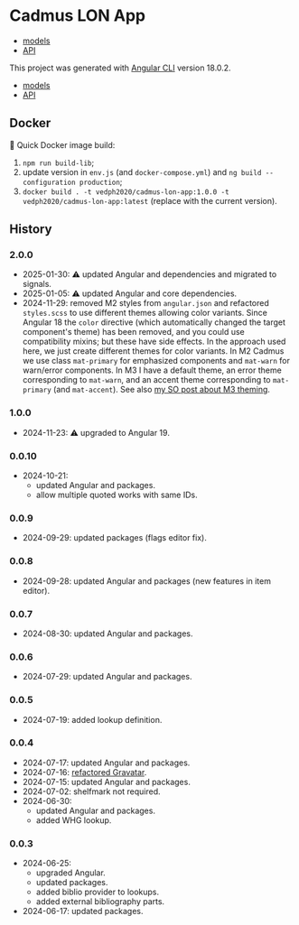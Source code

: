 # Cadmus LON App

- [models](https://github.com/vedph/cadmus-lon)
- [API](https://github.com/vedph/cadmus-lon-api)

This project was generated with [Angular CLI](https://github.com/angular/angular-cli) version 18.0.2.

- [models](https://github.com/vedph/cadmus-lon)
- [API](https://github.com/vedph/cadmus-lon-api)

## Docker

🐋 Quick Docker image build:

1. `npm run build-lib`;
2. update version in `env.js` (and `docker-compose.yml`) and `ng build --configuration production`;
3. `docker build . -t vedph2020/cadmus-lon-app:1.0.0 -t vedph2020/cadmus-lon-app:latest` (replace with the current version).

## History

### 2.0.0

- 2025-01-30: ⚠️ updated Angular and dependencies and migrated to signals.
- 2025-01-05: ⚠️ updated Angular and core dependencies.
- 2024-11-29: removed M2 styles from `angular.json` and refactored `styles.scss` to use different themes allowing color variants. Since Angular 18 the `color` directive (which automatically changed the target component's theme) has been removed, and you could use compatibility mixins; but these have side effects. In the approach used here, we just create different themes for color variants. In M2 Cadmus we use class `mat-primary` for emphasized components and `mat-warn` for warn/error components. In M3 I have a default theme, an error theme corresponding to `mat-warn`, and an accent theme corresponding to `mat-primary` (and `mat-accent`). See also [my SO post about M3 theming](https://stackoverflow.com/questions/79230742/proper-angular-material-v3-theming).

### 1.0.0

- 2024-11-23: ⚠️ upgraded to Angular 19.

### 0.0.10

- 2024-10-21:
  - updated Angular and packages.
  - allow multiple quoted works with same IDs.

### 0.0.9

- 2024-09-29: updated packages (flags editor fix).

### 0.0.8

- 2024-09-28: updated Angular and packages (new features in item editor).

### 0.0.7

- 2024-08-30: updated Angular and packages.

### 0.0.6

- 2024-07-29: updated Angular and packages.

### 0.0.5

- 2024-07-19: added lookup definition.

### 0.0.4

- 2024-07-17: updated Angular and packages.
- 2024-07-16: [refactored Gravatar](https://myrmex.github.io/overview/cadmus/dev/history/f-gravatar/).
- 2024-07-15: updated Angular and packages.
- 2024-07-02: shelfmark not required.
- 2024-06-30:
  - updated Angular and packages.
  - added WHG lookup.

### 0.0.3

- 2024-06-25:
  - upgraded Angular.
  - updated packages.
  - added biblio provider to lookups.
  - added external bibliography parts.
- 2024-06-17: updated packages.
